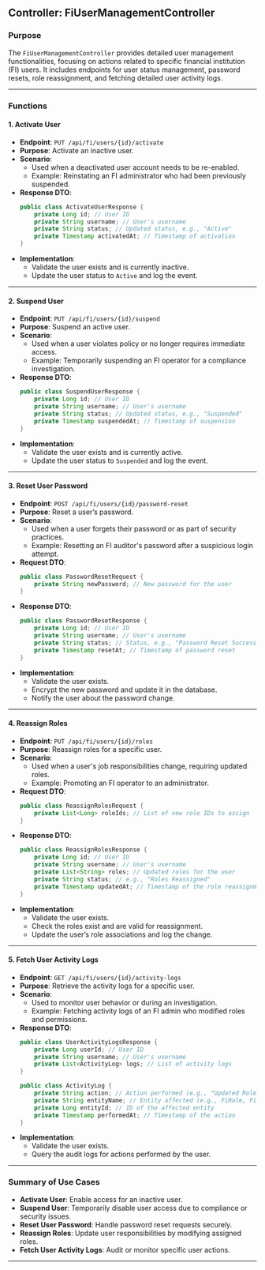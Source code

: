 ## **Controller: FiUserManagementController**

### **Purpose**
The `FiUserManagementController` provides detailed user management functionalities, focusing on actions related to specific financial institution (FI) users. It includes endpoints for user status management, password resets, role reassignment, and fetching detailed user activity logs.

---

### **Functions**

#### 1. **Activate User**
- **Endpoint**: `PUT /api/fi/users/{id}/activate`
- **Purpose**: Activate an inactive user.
- **Scenario**:
    - Used when a deactivated user account needs to be re-enabled.
    - Example: Reinstating an FI administrator who had been previously suspended.
- **Response DTO**:
  ```java
  public class ActivateUserResponse {
      private Long id; // User ID
      private String username; // User's username
      private String status; // Updated status, e.g., "Active"
      private Timestamp activatedAt; // Timestamp of activation
  }
  ```
- **Implementation**:
    - Validate the user exists and is currently inactive.
    - Update the user status to `Active` and log the event.

---

#### 2. **Suspend User**
- **Endpoint**: `PUT /api/fi/users/{id}/suspend`
- **Purpose**: Suspend an active user.
- **Scenario**:
    - Used when a user violates policy or no longer requires immediate access.
    - Example: Temporarily suspending an FI operator for a compliance investigation.
- **Response DTO**:
  ```java
  public class SuspendUserResponse {
      private Long id; // User ID
      private String username; // User's username
      private String status; // Updated status, e.g., "Suspended"
      private Timestamp suspendedAt; // Timestamp of suspension
  }
  ```
- **Implementation**:
    - Validate the user exists and is currently active.
    - Update the user status to `Suspended` and log the event.

---

#### 3. **Reset User Password**
- **Endpoint**: `POST /api/fi/users/{id}/password-reset`
- **Purpose**: Reset a user’s password.
- **Scenario**:
    - Used when a user forgets their password or as part of security practices.
    - Example: Resetting an FI auditor's password after a suspicious login attempt.
- **Request DTO**:
  ```java
  public class PasswordResetRequest {
      private String newPassword; // New password for the user
  }
  ```
- **Response DTO**:
  ```java
  public class PasswordResetResponse {
      private Long id; // User ID
      private String username; // User's username
      private String status; // Status, e.g., "Password Reset Successfully"
      private Timestamp resetAt; // Timestamp of password reset
  }
  ```
- **Implementation**:
    - Validate the user exists.
    - Encrypt the new password and update it in the database.
    - Notify the user about the password change.

---

#### 4. **Reassign Roles**
- **Endpoint**: `PUT /api/fi/users/{id}/roles`
- **Purpose**: Reassign roles for a specific user.
- **Scenario**:
    - Used when a user's job responsibilities change, requiring updated roles.
    - Example: Promoting an FI operator to an administrator.
- **Request DTO**:
  ```java
  public class ReassignRolesRequest {
      private List<Long> roleIds; // List of new role IDs to assign
  }
  ```
- **Response DTO**:
  ```java
  public class ReassignRolesResponse {
      private Long id; // User ID
      private String username; // User's username
      private List<String> roles; // Updated roles for the user
      private String status; // e.g., "Roles Reassigned"
      private Timestamp updatedAt; // Timestamp of the role reassignment
  }
  ```
- **Implementation**:
    - Validate the user exists.
    - Check the roles exist and are valid for reassignment.
    - Update the user’s role associations and log the change.

---

#### 5. **Fetch User Activity Logs**
- **Endpoint**: `GET /api/fi/users/{id}/activity-logs`
- **Purpose**: Retrieve the activity logs for a specific user.
- **Scenario**:
    - Used to monitor user behavior or during an investigation.
    - Example: Fetching activity logs of an FI admin who modified roles and permissions.
- **Response DTO**:
  ```java
  public class UserActivityLogsResponse {
      private Long userId; // User ID
      private String username; // User's username
      private List<ActivityLog> logs; // List of activity logs
  }

  public class ActivityLog {
      private String action; // Action performed (e.g., "Updated Role", "Suspended User")
      private String entityName; // Entity affected (e.g., FiRole, FiUser)
      private Long entityId; // ID of the affected entity
      private Timestamp performedAt; // Timestamp of the action
  }
  ```
- **Implementation**:
    - Validate the user exists.
    - Query the audit logs for actions performed by the user.

---

### **Summary of Use Cases**
- **Activate User**: Enable access for an inactive user.
- **Suspend User**: Temporarily disable user access due to compliance or security issues.
- **Reset User Password**: Handle password reset requests securely.
- **Reassign Roles**: Update user responsibilities by modifying assigned roles.
- **Fetch User Activity Logs**: Audit or monitor specific user actions.

---

